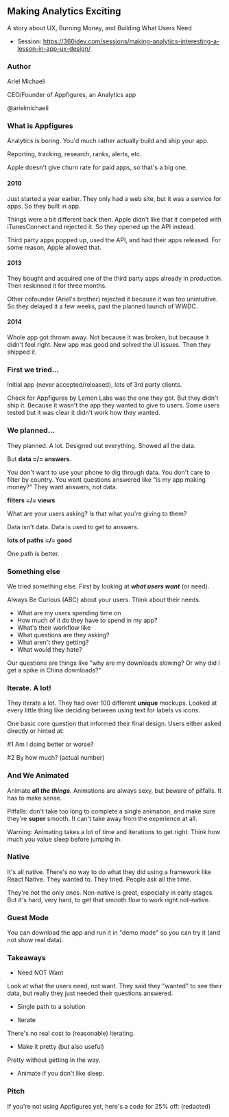 ## Making Analytics Exciting

A story about UX, Burning Money, and Building What Users Need

* Session: https://360idev.com/sessions/making-analytics-interesting-a-lesson-in-app-ux-design/

### Author

Ariel Michaeli

CEO/Founder of Appfigures, an Analytics app

@arielmichaeli

### What is Appfigures

Analytics is boring.  You'd much rather actually build and ship your app.

Reporting, tracking, research, ranks, alerts, etc.

Apple doesn't give churn rate for paid apps, so that's a big one.

#### 2010

Just started a year earlier.  They only had a web site, but it was a service for apps.  So they built in app.

Things were a bit different back then.  Apple didn't like that it competed with iTunesConnect and rejected it.  So they opened up the API instead.

Third party apps popped up, used the API, and had their apps released.  For some reason, Apple allowed that.

#### 2013

They bought and acquired one of the third party apps already in production.  Then reskinned it for three months.

Other cofounder (Ariel's brother) rejected it because it was too unintuitive.  So they delayed it a few weeks, past the planned launch of WWDC.

#### 2014

Whole app got thrown away.  Not because it was broken, but because it didn't feel right.  New app was good and solved the UI issues.  Then they shipped it.

### First we tried...

Initial app (never accepted/released), lots of 3rd party clients.

Check for Appfigures by Lemon Labs was the one they got.  But they didn't ship it.  Because it wasn't the app they wanted to give to users.  Some users tested but it was clear it didn't work how they wanted.

### We planned...

They planned.  A lot.  Designed out everything.  Showed all the data.

But **data =/= answers**.

You don't want to use your phone to dig through data.  You don't care to filter by country.  You want questions answered like "is my app making money?"  They want answers, not data.

**filters =/= views**

What are your users asking?  Is that what you're giving to them?

Data isn't data.  Data is used to get to answers.

**lots of paths =/= good**

One path is better.

### Something else

We tried something else.  First by looking at ***what users want*** (or need).

Always Be Curious (ABC) about your users.  Think about their needs.

* What are my users spending time on
* How much of it do they have to spend in my app?
* What's their workflow like
* What questions are they asking?
* What aren't they getting?
* What would they hate?

Our questions are things like "why are my downloads slowing?  Or why did I get a spike in China downloads?"

### Iterate.  A lot!

They iterate a lot.  They had over 100 different **unique** mockups.  Looked at every little thing like deciding between using text for labels vs icons.

One basic core question that informed their final design.  Users either asked directly or hinted at:

\#1 Am I doing better or worse?  

\#2 By how much? (actual number)

### And We Animated

Animate ***all the things***.  Animations are always sexy, but beware of pitfalls.  It has to make sense.

Pitfalls: don't take too long to complete a single animation, and make sure they're **super** smooth.  It can't take away from the experience at all.

Warning: Animating takes a lot of time and iterations to get right.  Think how much you value sleep before jumping in.

### Native

It's all native.  There's no way to do what they did using a framework like React Native.  They wanted to.  They tried.  People ask all the time.

They're not the only ones.  Non-native is great, especially in early stages.  But it's hard, very hard, to get that smooth flow to work right not-native.

### Guest Mode

You can download the app and run it in "demo mode" so you can try it (and not show real data).

### Takeaways

* Need NOT Want

Look at what the users need, not want.  They said they "wanted" to see their data, but really they just needed their questions answered.

* Single path to a solution

* Iterate

There's no real cost to (reasonable) iterating.

* Make it pretty (but also useful)

Pretty without getting in the way.

* Animate if you don't like sleep.

### Pitch

If you're not using Appfigures yet, here's a code for 25% off: (redacted)
